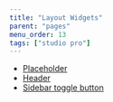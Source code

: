 ```yaml
---
title: "Layout Widgets"
parent: "pages"
menu_order: 13
tags: ["studio pro"]
---
```



*   [Placeholder](placeholder)
*   [Header](header)
*   [Sidebar toggle button](sidebar-toggle-button)

